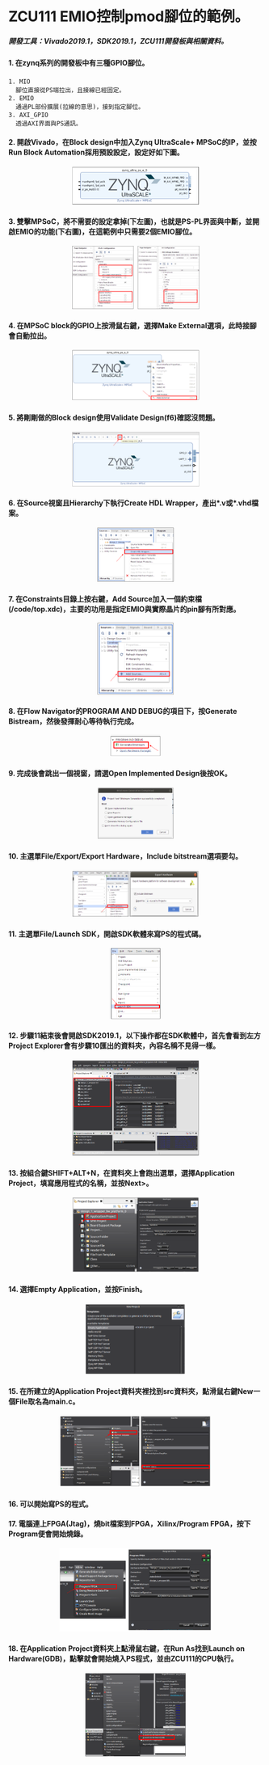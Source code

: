 # ZCU111 EMIO控制pmod腳位的範例。
##### 開發工具：Vivado2019.1，SDK2019.1，ZCU111開發板與相關資料。
#### 1. 在zynq系列的開發板中有三種GPIO腳位。
    1. MIO   
      腳位直接從PS端拉出，且接線已經固定。
    2. EMIO     
      通過PL部份擴展(拉線的意思)，接到指定腳位。
    3. AXI_GPIO    
      透過AXI界面與PS通訊。
#### 2. 開啟Vivado，在Block design中加入Zynq UltraScale+ MPSoC的IP，並按Run Block Automation採用預設設定，設定好如下圖。
<p align=center><img src="https://github.com/weirenxue/zcu111-EMIO/blob/master/pic/MPSoC_With_Preset.png"  title="MPSoC with Preset" width="50%"></p>

#### 3. 雙擊MPSoC，將不需要的設定拿掉(下左圖)，也就是PS-PL界面與中斷，並開啟EMIO的功能(下右圖)，在這範例中只需要2個EMIO腳位。
<p align=center><img src="https://github.com/weirenxue/zcu111-EMIO/blob/master/pic/MPSoC_Setting.png"  title="MPSoC setting" width="50%"></p>   

#### 4. 在MPSoC block的GPIO上按滑鼠右鍵，選擇Make External選項，此時接腳會自動拉出。
<p align=center><img src="https://github.com/weirenxue/zcu111-EMIO/blob/master/pic/Make_External.png"  title="MPSoC gpio make external" width="50%"></p>

#### 5. 將剛剛做的Block design使用Validate Design(f6)確認沒問題。
<p align=center><img src="https://github.com/weirenxue/zcu111-EMIO/blob/master/pic/Validate_Design.png"  title="Validate Design" width="50%"></p>

#### 6. 在Source視窗且Hierarchy下執行Create HDL Wrapper，產出*.v或*.vhd檔案。
<p align=center><img src="https://github.com/weirenxue/zcu111-EMIO/blob/master/pic/Create_HDL_Wrapper.png" title="Create HDL Wrapper" width="30%"></p>

#### 7. 在Constraints目錄上按右鍵，Add Source加入一個約束檔(/code/top.xdc)，主要的功用是指定EMIO與實際晶片的pin腳有所對應。
<p align=center><img src="https://github.com/weirenxue/zcu111-EMIO/blob/master/pic/Add_Constraints.png" title="Add constraints file" width="30%"></p>

#### 8. 在Flow Navigator的PROGRAM AND DEBUG的項目下，按Generate Bistream，然後發揮耐心等待執行完成。
<p align=center><img src="https://github.com/weirenxue/zcu111-EMIO/blob/master/pic/Generate_Bitstream.png" title="Add constraints file" width="20%"></p>

#### 9. 完成後會跳出一個視窗，請選Open Implemented Design後按OK。
<p align=center><img src="https://github.com/weirenxue/zcu111-EMIO/blob/master/pic/Open_Implemented_Design.png"  title="Open implemented design" width="30%"></p>

#### 10. 主選單File/Export/Export Hardware，Include bitstream選項要勾。
<p align=center><img src="https://github.com/weirenxue/zcu111-EMIO/blob/master/pic/Export_Hardware.png"  title="Export hardware, include bitstream" width="50%"></p>

#### 11. 主選單File/Launch SDK，開啟SDK軟體來寫PS的程式碼。
<p align=center><img src="https://github.com/weirenxue/zcu111-EMIO/blob/master/pic/Launch_SDK.png" title="Launch SDK" width="20%"></p>

#### 12. 步驟11結束後會開啟SDK2019.1，以下操作都在SDK軟體中，首先會看到左方Project Explorer會有步驟10匯出的資料夾，內容名稱不見得一樣。
<p align=center><img src="https://github.com/weirenxue/zcu111-EMIO/blob/SDK-steps/pic/SDK_Main_Page.png" title="SDK Main Page" width="50%"></p>

#### 13. 按組合鍵SHIFT+ALT+N，在資料夾上會跑出選單，選擇Application Project，填寫應用程式的名稱，並按Next>。
<p align=center><img src="https://github.com/weirenxue/zcu111-EMIO/blob/SDK-steps/pic/Applications_Project_Setting.png" title="Applications Project Setting Page" width="50%"></p>

#### 14. 選擇Empty Application，並按Finish。
<p align=center><img src="https://github.com/weirenxue/zcu111-EMIO/blob/SDK-steps/pic/Empty_Applications.png" title="Empty Application" width="40%"></p>

#### 15. 在所建立的Application Project資料夾裡找到src資料夾，點滑鼠右鍵New一個File取名為main.c。
<p align=center><img src="https://github.com/weirenxue/zcu111-EMIO/blob/SDK-steps/pic/Create_C_File.png" title="Create C File" width="60%"></p>

#### 16. 可以開始寫PS的程式。

#### 17. 電腦連上FPGA(Jtag)，燒bit檔案到FPGA，Xilinx/Program FPGA，按下Program便會開始燒錄。
<p align=center><img src="https://github.com/weirenxue/zcu111-EMIO/blob/SDK-steps/pic/Program_FPGA.png" title="Program FPGA" width="60%"></p>

#### 18. 在Application Project資料夾上點滑鼠右鍵，在Run As找到Launch on Hardware(GDB)，點擊就會開始燒入PS程式，並由ZCU111的CPU執行。
<p align=center><img src="https://github.com/weirenxue/zcu111-EMIO/blob/SDK-steps/pic/Hardware_GDB.png" title="Launch on Hardware(GDB)" width="40%"></p>
